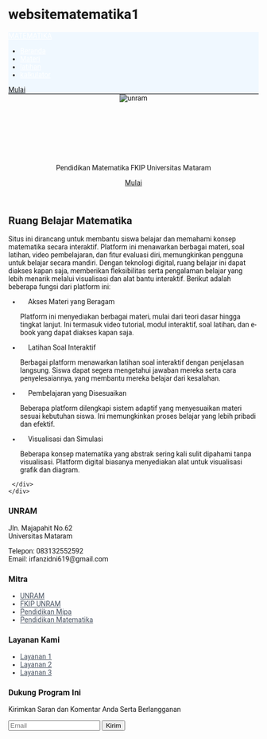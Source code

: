 # websitematematika1
<html lang="id">
 <head>
  <meta charset="UTF-8">
  <meta name="viewport" content="width=device-width, initial-scale=1.0">
  <title>Ruang Belajar Matematika</title>
  <script src="https://cdn.tailwindcss.com"></script>
  <link href="https://cdnjs.cloudflare.com/ajax/libs/font-awesome/5.15.3/css/all.min.css" rel="stylesheet"/>
  <link href="https://fonts.googleapis.com/css2?family=Roboto:wght@400;700&display=swap" rel="stylesheet"/>
  <style>
   body {
       font-family: 'Roboto', sans-serif;
   }
   nav {
       position: sticky;
       top: 0;
       background-color: aliceblue;
       z-index: 1;
       border-bottom: 1px solid rgb(3, 3, 3);
   }
   nav a {
       color: #ffffff;
       transition: color 0.3s;
   }
   nav a:hover {
       color: #d1fae5;
   }
   .btn-primary {
       background-color: #22c55e;
       color: white;
       padding: 10px 20px;
       border-radius: 50px;
       transition: transform 0.2s, background-color 0.3s;
   }
   .btn-primary:hover {
       background-color: #15803d;
       transform: scale(1.1);
   }
   header {
       position: relative;
       text-align: center;
   }
   header img {
       filter: brightness(75%);
   }
   header h1 {
       animation: fadeInDown 2s ease-in-out;
   }
   @keyframes fadeInDown {
       0% { opacity: 0; transform: translateY(-50px); }
       100% { opacity: 1; transform: translateY(0); }
   }
   ul.list-disc li {
       padding-left: 1rem;
   }
   .footer-link {
       color: #4b5563;
       transition: color 0.3s;
   }
   .footer-link:hover {
       color: #22c55e;
   }
  </style>
 </head>
 <body class="bg-gray-100">
  <!-- Navigasi -->
  <nav class="bg-white shadow-md">
    <div class="container mx-auto px-4 py-2 flex justify-between items-center">
     <a class="text-2xl font-bold text-green-500" href="#">
      MATEMATIKA
     </a>
     <ul class="flex space-x-6">
      <li><a class="text-gray-700 hover:text-green-600" href="pendahuluan.html">Beranda</a></li>
      <li><a class="text-gray-700 hover:text-green-600" href="materi1.html">Materi</a></li>
      <li><a class="text-gray-700 hover:text-green-600" href="latihan.html">latihan</a></li>
      <li><a class="text-gray-700 hover:text-green-600" href="kalkulator.html">kalkulator</a></li>
     </ul>
     <a class="bg-green-500 text-white px-4 py-2 rounded" href="">
      Mulai
     </a>
    </div>
   </nav>
   
   <!-- Header dengan gambar -->
   <header class="relative">
    <img alt="unram" class="w-full h-96 object-cover" src="unram.jpg" />
    <div class="absolute inset-0 bg-black opacity-50"></div>
    <div class="absolute inset-0 flex flex-col justify-center items-center text-center text-white px-4">
     <h1 class="text-4xl md:text-5xl font-bold animate__animated animate__fadeIn animate__delay-1s">
      Selamat Datang di Ruang Belajar Matematika
     </h1>
     <p class="mt-4 text-lg md:text-xl">Pendidikan Matematika FKIP Universitas Mataram</p>
     <a class="mt-6 bg-white text-black px-6 py-3 rounded-full" href="#">Mulai</a>
    </div>
   </header>

   <!-- Konten Utama -->
   <main class="container mx-auto px-4 py-16">
    <div class="flex flex-col md:flex-row items-center">
     <div class="md:w-2/3">
      <h2 class="text-2xl font-bold mb-4">Ruang Belajar Matematika</h2>
      <p class="mb-4">
       Situs ini dirancang untuk membantu siswa belajar dan memahami konsep matematika secara interaktif. Platform ini menawarkan berbagai materi, soal latihan, video pembelajaran, dan fitur evaluasi diri, memungkinkan pengguna untuk belajar secara mandiri. Dengan teknologi digital, ruang belajar ini dapat diakses kapan saja, memberikan fleksibilitas serta pengalaman belajar yang lebih menarik melalui visualisasi dan alat bantu interaktif. Berikut adalah beberapa fungsi dari platform ini:
      </p>
      <ul class="list-disc list-inside mb-4">
       <li class="flex items-center mb-2">
        <i class="fas fa-check-circle text-green-600 mr-2"></i>
        Akses Materi yang Beragam
       </li>
       <p>Platform ini menyediakan berbagai materi, mulai dari teori dasar hingga tingkat lanjut. Ini termasuk video tutorial, modul interaktif, soal latihan, dan e-book yang dapat diakses kapan saja.</p>
       <li class="flex items-center mb-2">
        <i class="fas fa-check-circle text-green-600 mr-2"></i>
        Latihan Soal Interaktif
       </li>
       <p>Berbagai platform menawarkan latihan soal interaktif dengan penjelasan langsung. Siswa dapat segera mengetahui jawaban mereka serta cara penyelesaiannya, yang membantu mereka belajar dari kesalahan.</p>
       <li class="flex items-center mb-2">
        <i class="fas fa-check-circle text-green-600 mr-2"></i>
        Pembelajaran yang Disesuaikan
       </li>
       <p>Beberapa platform dilengkapi sistem adaptif yang menyesuaikan materi sesuai kebutuhan siswa. Ini memungkinkan proses belajar yang lebih pribadi dan efektif.</p>
       <li class="flex items-center mb-2">
        <i class="fas fa-check-circle text-green-600 mr-2"></i>
        Visualisasi dan Simulasi
       </li>
       <p>Beberapa konsep matematika yang abstrak sering kali sulit dipahami tanpa visualisasi. Platform digital biasanya menyediakan alat untuk visualisasi grafik dan diagram.</p>
      </ul>
     </div>
     <div class="md:w-1/3 mt-8 md:mt-0 md:ml-8">
    
     </div>
    </div>
   </main>

   <!-- Footer -->
   <footer class="bg-white py-8">
    <div class="container mx-auto px-4">
     <div class="flex flex-col md:flex-row justify-between">
      <div class="mb-8 md:mb-0">
       <h3 class="text-lg font-bold mb-2">UNRAM</h3>
       <p>Jln. Majapahit No.62<br/>Universitas Mataram</p>
       <p>Telepon: 083132552592<br/>Email: irfanzidni619@gmail.com</p>
      </div>
      <div class="mb-8 md:mb-0">
       <h3 class="text-lg font-bold mb-2">Mitra</h3>
       <ul>
        <li><a class="footer-link" href="#">UNRAM</a></li>
        <li><a class="footer-link" href="#">FKIP UNRAM</a></li>
        <li><a class="footer-link" href="#">Pendidikan Mipa</a></li>
        <li><a class="footer-link" href="#">Pendidikan Matematika</a></li>
       </ul>
      </div>
      <div class="mb-8 md:mb-0">
       <h3 class="text-lg font-bold mb-2">Layanan Kami</h3>
       <ul>
        <li><a class="footer-link" href="#">Layanan 1</a></li>
        <li><a class="footer-link" href="#">Layanan 2</a></li>
        <li><a class="footer-link" href="#">Layanan 3</a></li>
       </ul>
      </div>
      <div>
       <h3 class="text-lg font-bold mb-2">Dukung Program Ini</h3>
       <p class="mb-4">Kirimkan Saran dan Komentar Anda Serta Berlangganan</p>
       <form class="flex">
        <input class="px-4 py-2 border border-gray-300 rounded-l focus:outline-none" placeholder="Email" type="email" required />
        <button class="bg-green-600 text-white px-4 py-2 rounded-r" type="submit">Kirim</button>
       </form>
      </div>
     </div>
    </div>
   </footer>
 </body>
</html>

